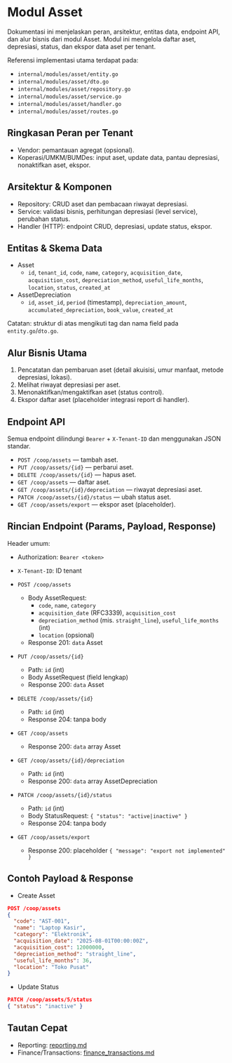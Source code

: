 # Modul Asset

Dokumentasi ini menjelaskan peran, arsitektur, entitas data, endpoint API, dan alur bisnis dari modul Asset. Modul ini mengelola daftar aset, depresiasi, status, dan ekspor data aset per tenant.

Referensi implementasi utama terdapat pada:
- `internal/modules/asset/entity.go`
- `internal/modules/asset/dto.go`
- `internal/modules/asset/repository.go`
- `internal/modules/asset/service.go`
- `internal/modules/asset/handler.go`
- `internal/modules/asset/routes.go`

## Ringkasan Peran per Tenant

- Vendor: pemantauan agregat (opsional).
- Koperasi/UMKM/BUMDes: input aset, update data, pantau depresiasi, nonaktifkan aset, ekspor.

## Arsitektur & Komponen

- Repository: CRUD aset dan pembacaan riwayat depresiasi.
- Service: validasi bisnis, perhitungan depresiasi (level service), perubahan status.
- Handler (HTTP): endpoint CRUD, depresiasi, update status, ekspor.

## Entitas & Skema Data

- Asset
  - `id`, `tenant_id`, `code`, `name`, `category`, `acquisition_date`, `acquisition_cost`, `depreciation_method`, `useful_life_months`, `location`, `status`, `created_at`
- AssetDepreciation
  - `id`, `asset_id`, `period` (timestamp), `depreciation_amount`, `accumulated_depreciation`, `book_value`, `created_at`

Catatan: struktur di atas mengikuti tag dan nama field pada `entity.go`/`dto.go`.

## Alur Bisnis Utama

1) Pencatatan dan pembaruan aset (detail akuisisi, umur manfaat, metode depresiasi, lokasi).
2) Melihat riwayat depresiasi per aset.
3) Menonaktifkan/mengaktifkan aset (status control).
4) Ekspor daftar aset (placeholder integrasi report di handler).

## Endpoint API

Semua endpoint dilindungi `Bearer` + `X-Tenant-ID` dan menggunakan JSON standar.

- `POST /coop/assets` — tambah aset.
- `PUT /coop/assets/{id}` — perbarui aset.
- `DELETE /coop/assets/{id}` — hapus aset.
- `GET /coop/assets` — daftar aset.
- `GET /coop/assets/{id}/depreciation` — riwayat depresiasi aset.
- `PATCH /coop/assets/{id}/status` — ubah status aset.
- `GET /coop/assets/export` — ekspor aset (placeholder).

## Rincian Endpoint (Params, Payload, Response)

Header umum:
- Authorization: `Bearer <token>`
- `X-Tenant-ID`: ID tenant

- `POST /coop/assets`
  - Body AssetRequest:
    - `code`, `name`, `category`
    - `acquisition_date` (RFC3339), `acquisition_cost`
    - `depreciation_method` (mis. `straight_line`), `useful_life_months` (int)
    - `location` (opsional)
  - Response 201: `data` Asset

- `PUT /coop/assets/{id}`
  - Path: `id` (int)
  - Body AssetRequest (field lengkap)
  - Response 200: `data` Asset

- `DELETE /coop/assets/{id}`
  - Path: `id` (int)
  - Response 204: tanpa body

- `GET /coop/assets`
  - Response 200: `data` array Asset

- `GET /coop/assets/{id}/depreciation`
  - Path: `id` (int)
  - Response 200: `data` array AssetDepreciation

- `PATCH /coop/assets/{id}/status`
  - Path: `id` (int)
  - Body StatusRequest: `{ "status": "active|inactive" }`
  - Response 204: tanpa body

- `GET /coop/assets/export`
  - Response 200: placeholder `{ "message": "export not implemented" }`

## Contoh Payload & Response

- Create Asset
```json
POST /coop/assets
{
  "code": "AST-001",
  "name": "Laptop Kasir",
  "category": "Elektronik",
  "acquisition_date": "2025-08-01T00:00:00Z",
  "acquisition_cost": 12000000,
  "depreciation_method": "straight_line",
  "useful_life_months": 36,
  "location": "Toko Pusat"
}
```

- Update Status
```json
PATCH /coop/assets/5/status
{ "status": "inactive" }
```

## Tautan Cepat

- Reporting: [reporting.md](reporting.md)
- Finance/Transactions: [finance_transactions.md](finance_transactions.md)
